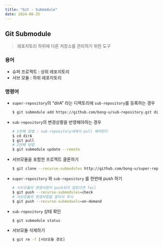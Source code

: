 ```yaml
---
title: "Git - Submodule"
date: 2024-06-25
---
```



## Git Submodule
> 레포지토리 하위에 다른 저장소를 관리하기 위한 도구

### 용어
- 슈퍼 프로젝트 : 상위 레포지토리
- 서브 모듈 : 하위 레포지토리

### 명령어
- `super-repository`의 “dirA” 라는 디렉토리에 `sub-repository`를 등록하는 경우
  ```bash
  $ git submodule add https://github.com/bong-u/sub-repository.git dirA
  ```
    
- `sub-repository`의 변경상황을 반영해야하는 경우
  ```bash
  # 1번째 방법 : sub-repository내에서 pull 해야한다
  $ cd dirA
  $ git pull
  # 2번째 방법
  $ git submodule update --remote
  ```
    
- 서브모듈을 포함한 프로젝트 클론하기
  ```bash
  $ git clone --recurse-submodules http://github.com/bong-u/super-repository.git
  ```
    
- `super-repository` 와 `sub-repository` 를 한번에 push 하기
  ```bash
  # 서브모듈의 변경사항이 push되지 않았으면 fail
  $ git push --recurse-submodules=check
  # 서브모듈의 변경사항을 알아서 푸시
  $ git push --recurse-submoduels=on-demand
  ```
    
- `sub-repository` 상태 확인
  ```bash
  $ git submodule status
  ```
    
- 서브모듈 삭제하기
  ```bash
  $ git rm -f [서브모듈 경로]
  ```